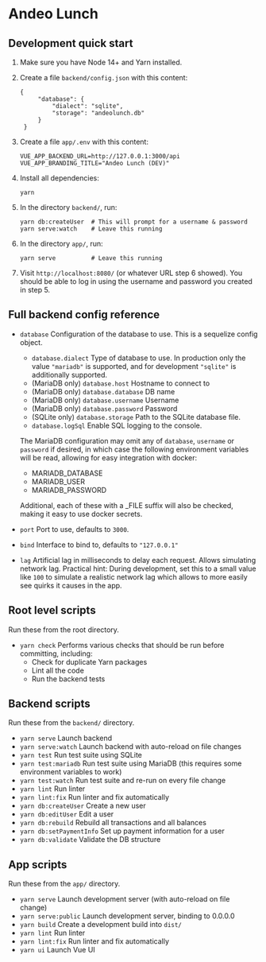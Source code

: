 # Andeo Lunch

## Development quick start

1. Make sure you have Node 14+ and Yarn installed.

2. Create a file `backend/config.json` with this content:

       {
            "database": {
                "dialect": "sqlite",
                "storage": "andeolunch.db"
            }
        }

3. Create a file `app/.env` with this content:

       VUE_APP_BACKEND_URL=http://127.0.0.1:3000/api
       VUE_APP_BRANDING_TITLE="Andeo Lunch (DEV)"

4. Install all dependencies:

       yarn

5. In the directory `backend/`, run:

       yarn db:createUser  # This will prompt for a username & password
       yarn serve:watch    # Leave this running

6. In the directory `app/`, run:

       yarn serve          # Leave this running

7. Visit `http://localhost:8080/` (or whatever URL step 6 showed). You should be
   able to log in using the username and password you created in step 5.

## Full backend config reference

* `database` Configuration of the database to use. This is a sequelize config
  object.

    * `database.dialect` Type of database to use. In production only the
      value `"mariadb"` is supported, and for development `"sqlite"` is
      additionally supported.
    * (MariaDB only) `database.host` Hostname to connect to
    * (MariaDB only) `database.database` DB name
    * (MariaDB only) `database.username` Username
    * (MariaDB only) `database.password` Password
    * (SQLite only) `database.storage` Path to the SQLite database file.
    * `database.logSql` Enable SQL logging to the console.

  The MariaDB configuration may omit any of `database`, `username` or `password`
  if desired, in which case the following environment variables will be read,
  allowing for easy integration with docker:

    * MARIADB_DATABASE
    * MARIADB_USER
    * MARIADB_PASSWORD

  Additional, each of these with a _FILE suffix will also be checked, making it
  easy to use docker secrets.

* `port` Port to use, defaults to `3000`.
* `bind` Interface to bind to, defaults to `"127.0.0.1"`
* `lag` Artificial lag in milliseconds to delay each request. Allows simulating
  network lag. Practical hint: During development, set this to a small value
  like `100` to simulate a realistic network lag which allows to more easily see
  quirks it causes in the app.

## Root level scripts

Run these from the root directory.

- `yarn check` Performs various checks that should be run before committing,
  including:
    - Check for duplicate Yarn packages
    - Lint all the code
    - Run the backend tests

## Backend scripts

Run these from the `backend/` directory.

- `yarn serve` Launch backend
- `yarn serve:watch` Launch backend with auto-reload on file changes
- `yarn test` Run test suite using SQLite
- `yarn test:mariadb` Run test suite using MariaDB (this requires some
  environment variables to work)
- `yarn test:watch` Run test suite and re-run on every file change
- `yarn lint` Run linter
- `yarn lint:fix` Run linter and fix automatically
- `yarn db:createUser` Create a new user
- `yarn db:editUser` Edit a user
- `yarn db:rebuild` Rebuild all transactions and all balances
- `yarn db:setPaymentInfo` Set up payment information for a user
- `yarn db:validate` Validate the DB structure

## App scripts

Run these from the `app/` directory.

- `yarn serve` Launch development server (with auto-reload on file change)
- `yarn serve:public` Launch development server, binding to 0.0.0.0
- `yarn build` Create a development build into `dist/`
- `yarn lint` Run linter
- `yarn lint:fix` Run linter and fix automatically
- `yarn ui` Launch Vue UI

